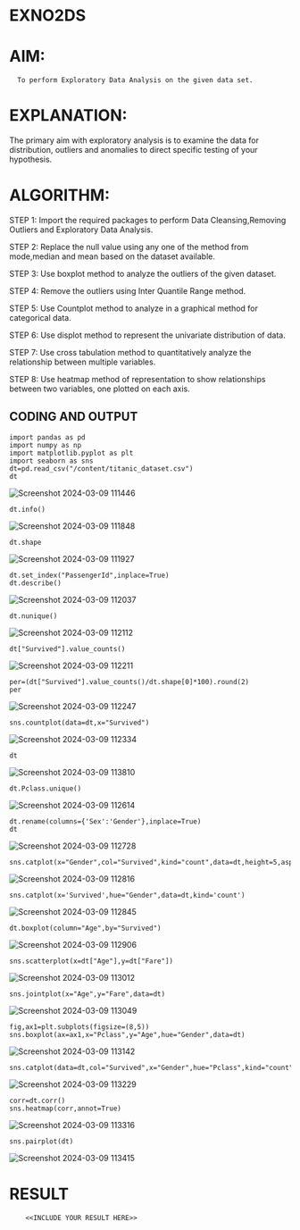 # EXNO2DS
# AIM:
      To perform Exploratory Data Analysis on the given data set.
      
# EXPLANATION:
  The primary aim with exploratory analysis is to examine the data for distribution, outliers and anomalies to direct specific testing of your hypothesis.
  
# ALGORITHM:
STEP 1: Import the required packages to perform Data Cleansing,Removing Outliers and Exploratory Data Analysis.

STEP 2: Replace the null value using any one of the method from mode,median and mean based on the dataset available.

STEP 3: Use boxplot method to analyze the outliers of the given dataset.

STEP 4: Remove the outliers using Inter Quantile Range method.

STEP 5: Use Countplot method to analyze in a graphical method for categorical data.

STEP 6: Use displot method to represent the univariate distribution of data.

STEP 7: Use cross tabulation method to quantitatively analyze the relationship between multiple variables.

STEP 8: Use heatmap method of representation to show relationships between two variables, one plotted on each axis.

## CODING AND OUTPUT
```
import pandas as pd
import numpy as np
import matplotlib.pyplot as plt
import seaborn as sns
dt=pd.read_csv("/content/titanic_dataset.csv")
dt
```
![Screenshot 2024-03-09 111446](https://github.com/gokulapriya632202/EXNO2DS/assets/119560302/83f4ff2c-edd2-4191-9421-bf727013ebf8)


```
dt.info()
```
![Screenshot 2024-03-09 111848](https://github.com/gokulapriya632202/EXNO2DS/assets/119560302/d75d3d97-c83d-4d2b-bbf7-071485cb2187)


```
dt.shape
```
![Screenshot 2024-03-09 111927](https://github.com/gokulapriya632202/EXNO2DS/assets/119560302/10f26b11-c859-4ca8-860d-765c5edf09de)


```
dt.set_index("PassengerId",inplace=True)
dt.describe()
```
![Screenshot 2024-03-09 112037](https://github.com/gokulapriya632202/EXNO2DS/assets/119560302/716f82d5-d97a-4666-a113-ab39c226ee2a)


```
dt.nunique()
```
![Screenshot 2024-03-09 112112](https://github.com/gokulapriya632202/EXNO2DS/assets/119560302/99249907-8415-4dee-962f-f41d75c5158c)


```
dt["Survived"].value_counts()
```
![Screenshot 2024-03-09 112211](https://github.com/gokulapriya632202/EXNO2DS/assets/119560302/646f84ff-7fb7-43d6-87df-8bf3f4e169d1)


```
per=(dt["Survived"].value_counts()/dt.shape[0]*100).round(2)
per
```
![Screenshot 2024-03-09 112247](https://github.com/gokulapriya632202/EXNO2DS/assets/119560302/c41679de-84c8-49bf-b4ad-2ab91ec9b489)


```
sns.countplot(data=dt,x="Survived")
```
![Screenshot 2024-03-09 112334](https://github.com/gokulapriya632202/EXNO2DS/assets/119560302/c2e65eb0-78c2-4cab-96f9-19b940c74ce8)


```
dt
```
![Screenshot 2024-03-09 113810](https://github.com/gokulapriya632202/EXNO2DS/assets/119560302/6970fea4-0ff2-4194-bf19-55eb3c97830a)



```
dt.Pclass.unique()
```
![Screenshot 2024-03-09 112614](https://github.com/gokulapriya632202/EXNO2DS/assets/119560302/7eb9f3c4-151b-4973-a69d-531caccd63c1)


```
dt.rename(columns={'Sex':'Gender'},inplace=True)
dt
```
![Screenshot 2024-03-09 112728](https://github.com/gokulapriya632202/EXNO2DS/assets/119560302/31820297-9d0c-4ad2-b426-add463c8e562)


```
sns.catplot(x="Gender",col="Survived",kind="count",data=dt,height=5,aspect=.7)
```
![Screenshot 2024-03-09 112816](https://github.com/gokulapriya632202/EXNO2DS/assets/119560302/71535f1a-31eb-4667-bcaf-cc7d1c6f3395)


```
sns.catplot(x='Survived',hue="Gender",data=dt,kind='count')
```
![Screenshot 2024-03-09 112845](https://github.com/gokulapriya632202/EXNO2DS/assets/119560302/fbf4a83a-0a70-4dc5-80cc-0fc6267a87ce)


```
dt.boxplot(column="Age",by="Survived")
```
![Screenshot 2024-03-09 112906](https://github.com/gokulapriya632202/EXNO2DS/assets/119560302/7645eb0b-dd11-4b75-bdd9-e3f422b522ef)


```
sns.scatterplot(x=dt["Age"],y=dt["Fare"])
```
![Screenshot 2024-03-09 113012](https://github.com/gokulapriya632202/EXNO2DS/assets/119560302/cdbb0911-3aad-40f5-a84d-0bd22de66b66)


```
sns.jointplot(x="Age",y="Fare",data=dt)
```
![Screenshot 2024-03-09 113049](https://github.com/gokulapriya632202/EXNO2DS/assets/119560302/338e74f4-f66c-4896-a6de-8cc0446337cf)


```
fig,ax1=plt.subplots(figsize=(8,5))
sns.boxplot(ax=ax1,x="Pclass",y="Age",hue="Gender",data=dt)
```
![Screenshot 2024-03-09 113142](https://github.com/gokulapriya632202/EXNO2DS/assets/119560302/0d2340f5-38c8-4242-b241-4e7c959f3b61)


```
sns.catplot(data=dt,col="Survived",x="Gender",hue="Pclass",kind="count")
```
![Screenshot 2024-03-09 113229](https://github.com/gokulapriya632202/EXNO2DS/assets/119560302/3cfc8650-d94d-4e80-80b7-c913b9ac4bdb)


```
corr=dt.corr()
sns.heatmap(corr,annot=True)
```
![Screenshot 2024-03-09 113316](https://github.com/gokulapriya632202/EXNO2DS/assets/119560302/15d8888c-2ec2-47ec-b8b0-322bce02dd74)


```
sns.pairplot(dt)
```
![Screenshot 2024-03-09 113415](https://github.com/gokulapriya632202/EXNO2DS/assets/119560302/ea0e6e4b-1a73-458b-8cbb-a83071374afe)

# RESULT
        <<INCLUDE YOUR RESULT HERE>>
